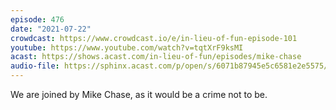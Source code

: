 ```yaml
---
episode: 476
date: "2021-07-22"
crowdcast: https://www.crowdcast.io/e/in-lieu-of-fun-episode-101
youtube: https://www.youtube.com/watch?v=tqtXrF9ksMI
acast: https://shows.acast.com/in-lieu-of-fun/episodes/mike-chase
audio-file: https://sphinx.acast.com/p/open/s/6071b87945e5c6581e2e5575/e/60fabec046902b001317cba0/media.mp3
---
```

We are joined by Mike Chase, as it would be a crime not to be.
